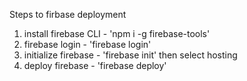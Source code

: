 Steps to firbase deployment
 1. install firebase CLI - 'npm i -g firebase-tools'
 2. firebase login - 'firebase login'
 3. initialize firebase - 'firebase init' then select hosting
 4. deploy firebase - 'firebase deploy'